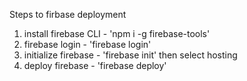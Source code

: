 Steps to firbase deployment
 1. install firebase CLI - 'npm i -g firebase-tools'
 2. firebase login - 'firebase login'
 3. initialize firebase - 'firebase init' then select hosting
 4. deploy firebase - 'firebase deploy'